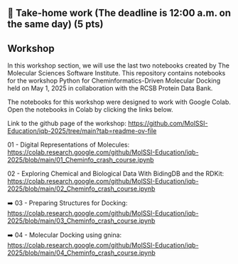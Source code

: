 ## 📝 Take-home work (The deadline is 12:00 a.m. on the same day) (5 pts)



## Workshop

In this workshop section, we will use the last two notebooks created by The Molecular Sciences Software Institute. This repository contains notebooks for the workshop Python for Cheminformatics-Driven Molecular Docking held on May 1, 2025 in collaboration with the RCSB Protein Data Bank.

The notebooks for this workshop were designed to work with Google Colab. Open the notebooks in Colab by clicking the links below.

Link to the github page of the workshop: https://github.com/MolSSI-Education/iqb-2025/tree/main?tab=readme-ov-file

01 - Digital Representations of Molecules: https://colab.research.google.com/github/MolSSI-Education/iqb-2025/blob/main/01_Cheminfo_crash_course.ipynb

02 - Exploring Chemical and Biological Data With BidingDB and the RDKit: https://colab.research.google.com/github/MolSSI-Education/iqb-2025/blob/main/02_Cheminfo_crash_course.ipynb

➡️ 03 - Preparing Structures for Docking: https://colab.research.google.com/github/MolSSI-Education/iqb-2025/blob/main/03_Cheminfo_crash_course.ipynb

➡️ 04 - Molecular Docking using gnina: https://colab.research.google.com/github/MolSSI-Education/iqb-2025/blob/main/04_Cheminfo_crash_course.ipynb
